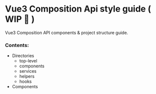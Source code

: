 # Vue3 Composition Api style guide ( WIP 🚧 )
Vue3 Composition API components &amp; project structure guide.

### Сontents:
- Directories
    - top-level
    - components
    - services
    - helpers
    - hooks
- Components
